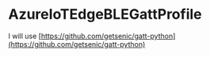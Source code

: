 # AzureIoTEdgeBLEGattProfile

I will use [https://github.com/getsenic/gatt-python](https://github.com/getsenic/gatt-python)
